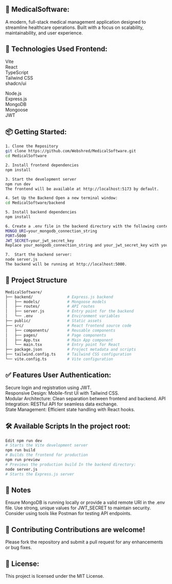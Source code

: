 ## 🏥 MedicalSoftware:

A modern, full-stack medical management application designed to streamline healthcare operations. Built with a focus on scalability, maintainability, and user experience. 

## 🚀 Technologies Used Frontend:

Vite <br>
React<br>
TypeScript<br> 
Tailwind CSS <br>
shadcn/ui <br>

Node.js <br>
Express.js <br>
MongoDB <br>
Mongoose <br>
JWT <br>

## 📦 Getting Started:

```sh
1. Clone the Repository
git clone https://github.com/Webshred/MedicalSoftware.git
cd MedicalSoftware

2. Install frontend dependencies
npm install

3. Start the development server
npm run dev
The frontend will be available at http://localhost:5173 by default.

4. Set Up the Backend Open a new terminal window:
cd MedicalSoftware/backend

5. Install backend dependencies
npm install

6. Create a .env file in the backend directory with the following content:
MONGO_URI=your_mongodb_connection_string
PORT=5000
JWT_SECRET=your_jwt_secret_key
Replace your_mongodb_connection_string and your_jwt_secret_key with your actual MongoDB URI and a secure JWT secret key.

7.  Start the backend server:
node server.js
The backend will be running at http://localhost:5000.
```

## 📁 Project Structure 

```sh
MedicalSoftware/
├── backend/               # Express.js backend
│   ├── models/            # Mongoose models
│   ├── routes/            # API routes
│   ├── server.js          # Entry point for the backend
│   └── .env               # Environment variables
├── public/                # Static assets
├── src/                   # React frontend source code
│   ├── components/        # Reusable components
│   ├── pages/             # Page components
│   ├── App.tsx            # Main App component
│   └── main.tsx           # Entry point for React
├── package.json           # Project metadata and scripts
├── tailwind.config.ts     # Tailwind CSS configuration
└── vite.config.ts         # Vite configuration
```
## ✅ Features User Authentication: 

Secure login and registration using JWT. <br>
Responsive Design: Mobile-first UI with Tailwind CSS. <br>
Modular Architecture: Clean separation between frontend and backend. API Integration: RESTful API for seamless data exchange. <br>
State Management: Efficient state handling with React hooks.<br>

## 🛠️ Available Scripts In the project root: 

```sh
Edit npm run dev       
# Starts the Vite development server
npm run build     
# Builds the frontend for production
npm run preview   
# Previews the production build In the backend directory:
node server.js   
# Starts the Express.js server 
```
## 📌 Notes 

Ensure MongoDB is running locally or provide a valid remote URI in the .env file. 
Use strong, unique values for JWT_SECRET to maintain security. 
Consider using tools like Postman for testing API endpoints. 

## 🤝 Contributing Contributions are welcome! 

Please fork the repository and submit a pull request for any enhancements or bug fixes. 

## 📄 License:

This project is licensed under the MIT License.
